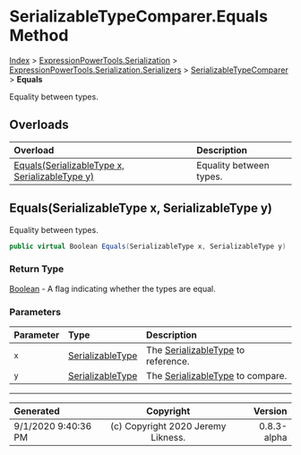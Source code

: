 ﻿# SerializableTypeComparer.Equals Method

[Index](../index.md) > [ExpressionPowerTools.Serialization](ExpressionPowerTools.Serialization.a.md) > [ExpressionPowerTools.Serialization.Serializers](ExpressionPowerTools.Serialization.Serializers.n.md) > [SerializableTypeComparer](ExpressionPowerTools.Serialization.Serializers.SerializableTypeComparer.cs.md) > **Equals**

Equality between types.

## Overloads

| Overload | Description |
| :-- | :-- |
| [Equals(SerializableType x, SerializableType y)](#equalsserializabletype-x-serializabletype-y) | Equality between types. |
## Equals(SerializableType x, SerializableType y)

Equality between types.

```csharp
public virtual Boolean Equals(SerializableType x, SerializableType y)
```

### Return Type

 [Boolean](https://docs.microsoft.com/dotnet/api/system.boolean)  - A flag indicating whether the types are equal.

### Parameters

| Parameter | Type | Description |
| :-- | :-- | :-- |
| `x` | [SerializableType](ExpressionPowerTools.Serialization.Serializers.SerializableType.cs.md) | The [SerializableType](ExpressionPowerTools.Serialization.Serializers.SerializableType.cs.md) to reference. |
| `y` | [SerializableType](ExpressionPowerTools.Serialization.Serializers.SerializableType.cs.md) | The [SerializableType](ExpressionPowerTools.Serialization.Serializers.SerializableType.cs.md) to compare. |



---

| Generated | Copyright | Version |
| :-- | :-: | --: |
| 9/1/2020 9:40:36 PM | (c) Copyright 2020 Jeremy Likness. | 0.8.3-alpha |
